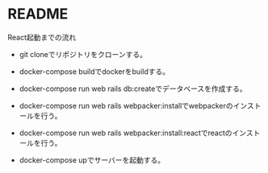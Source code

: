# README

React起動までの流れ

* git cloneでリポジトリをクローンする。

* docker-compose buildでdockerをbuildする。

* docker-compose run web rails db:createでデータベースを作成する。

* docker-compose run web rails webpacker:installでwebpackerのインストールを行う。

* docker-compose run web rails webpacker:install:reactでreactのインストールを行う。

* docker-compose upでサーバーを起動する。
